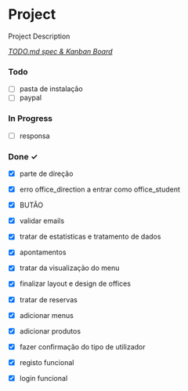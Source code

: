 # Project

Project Description

<em>[TODO.md spec & Kanban Board](https://bit.ly/3fCwKfM)</em>

### Todo

- [ ] pasta de instalação  
- [ ] paypal  

### In Progress

- [ ] responsa  

### Done ✓

- [x] parte de direção  
- [x] erro office_direction a entrar como office_student  
- [x] BUTÃO  
- [x] validar emails  
- [x] tratar de estatisticas e tratamento de dados  
- [x] apontamentos  
- [x] tratar da visualização do menu  
- [x] finalizar layout e design de offices  
- [x] tratar de reservas  
- [x] adicionar menus  
- [x] adicionar produtos  
- [x] fazer confirmação do tipo de utilizador  
- [x] registo funcional  
- [x] login funcional  

